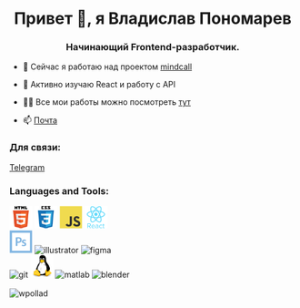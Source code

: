 <h1 align="center">Привет 👋, я Владислав Пономарев</h1>
<h3 align="center">Начинающий Frontend-разработчик.</h3>

- 🔭 Сейчас я работаю над проектом [mindcall](https://github.com/wpollad/mindcall)

- 🌱 Активно изучаю React и работу с API

- 👨‍💻 Все мои работы можно посмотреть [тут](https://wpollad.github.io/portfolio/)

- 📫 [Почта](wpolladd@yandex.ru)

<h3 align="left">Для связи:</h3>
<a align="left" href="t.me/telergam">
  Telegram
</a>

<h3 align="left">Languages and Tools:</h3>
<p align="left"> 
  <img src="https://raw.githubusercontent.com/devicons/devicon/master/icons/html5/html5-original-wordmark.svg" alt="html5" width="40" height="40"/>
  <img src="https://raw.githubusercontent.com/devicons/devicon/master/icons/css3/css3-original-wordmark.svg" alt="css3" width="40" height="40"/>
  <img src="https://raw.githubusercontent.com/devicons/devicon/master/icons/javascript/javascript-original.svg" alt="javascript" width="40" height="40"/>
  <img src="https://raw.githubusercontent.com/devicons/devicon/master/icons/react/react-original-wordmark.svg" alt="react" width="40" height="40"/> 
  <br>
  <img src="https://raw.githubusercontent.com/devicons/devicon/master/icons/photoshop/photoshop-line.svg" alt="photoshop" width="40" height="40"/>
  <img src="https://www.vectorlogo.zone/logos/adobe_illustrator/adobe_illustrator-icon.svg" alt="illustrator" width="40" height="40"/>
  <img src="https://www.vectorlogo.zone/logos/figma/figma-icon.svg" alt="figma" width="40" height="40"/> 
  <br>
  <img src="https://www.vectorlogo.zone/logos/git-scm/git-scm-icon.svg" alt="git" width="40" height="40"/>
  <img src="https://raw.githubusercontent.com/devicons/devicon/master/icons/linux/linux-original.svg" alt="linux" width="40" height="40"/>
  <img src="https://upload.wikimedia.org/wikipedia/commons/2/21/Matlab_Logo.png" alt="matlab" width="40" height="40"/> 
  <img src="https://download.blender.org/branding/community/blender_community_badge_white.svg" alt="blender" width="40" height="40"/>
  
</p>

<p><img align="center" src="https://github-readme-stats.vercel.app/api/top-langs?username=wpollad&show_icons=true&locale=en&layout=compact" alt="wpollad" /></p>

